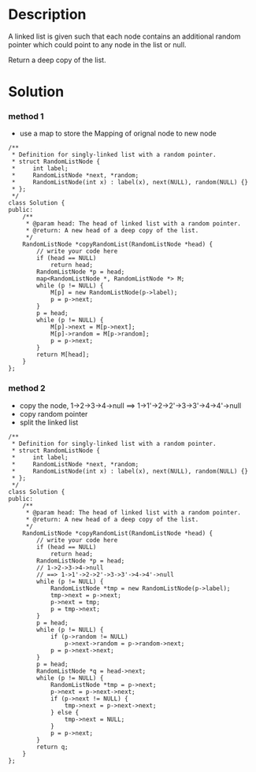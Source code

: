 # Description

A linked list is given such that each node contains an additional random pointer which could point to any node in the list or null.

Return a deep copy of the list.

# Solution

### method 1
- use a map to store the Mapping of orignal node to new node

```
/**
 * Definition for singly-linked list with a random pointer.
 * struct RandomListNode {
 *     int label;
 *     RandomListNode *next, *random;
 *     RandomListNode(int x) : label(x), next(NULL), random(NULL) {}
 * };
 */
class Solution {
public:
    /**
     * @param head: The head of linked list with a random pointer.
     * @return: A new head of a deep copy of the list.
     */
    RandomListNode *copyRandomList(RandomListNode *head) {
        // write your code here
        if (head == NULL)
            return head;
        RandomListNode *p = head;
        map<RandomListNode *, RandomListNode *> M;
        while (p != NULL) {
            M[p] = new RandomListNode(p->label);
            p = p->next;
        }
        p = head;
        while (p != NULL) {
            M[p]->next = M[p->next];
            M[p]->random = M[p->random];
            p = p->next;
        }
        return M[head];
    }
};
```

### method 2
- copy the node, 1->2->3->4->null ==> 1->1'->2->2'->3->3'->4->4'->null
- copy random pointer
- split the linked list
```
/**
 * Definition for singly-linked list with a random pointer.
 * struct RandomListNode {
 *     int label;
 *     RandomListNode *next, *random;
 *     RandomListNode(int x) : label(x), next(NULL), random(NULL) {}
 * };
 */
class Solution {
public:
    /**
     * @param head: The head of linked list with a random pointer.
     * @return: A new head of a deep copy of the list.
     */
    RandomListNode *copyRandomList(RandomListNode *head) {
        // write your code here
        if (head == NULL)
            return head;
        RandomListNode *p = head;
        // 1->2->3->4->null
        // ==> 1->1'->2->2'->3->3'->4->4'->null
        while (p != NULL) {
            RandomListNode *tmp = new RandomListNode(p->label);
            tmp->next = p->next;
            p->next = tmp;
            p = tmp->next;
        }
        p = head;
        while (p != NULL) {
            if (p->random != NULL)
                p->next->random = p->random->next;
            p = p->next->next;
        }
        p = head;
        RandomListNode *q = head->next;
        while (p != NULL) {
            RandomListNode *tmp = p->next;
            p->next = p->next->next;
            if (p->next != NULL) {
                tmp->next = p->next->next;
            } else {
                tmp->next = NULL;
            }
            p = p->next;
        }
        return q;
    }
};
```
